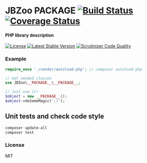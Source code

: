 # JBZoo __PACKAGE__  [![Build Status](https://travis-ci.org/JBZoo/__PACKAGE__.svg?branch=master)](https://travis-ci.org/JBZoo/__PACKAGE__)      [![Coverage Status](https://coveralls.io/repos/github/JBZoo/__PACKAGE__/badge.svg?branch=master)](https://coveralls.io/github/JBZoo/__PACKAGE__?branch=master)

#### PHP library description

[![License](https://poser.pugx.org/JBZoo/__PACKAGE__/license)](https://packagist.org/packages/JBZoo/__PACKAGE__)
[![Latest Stable Version](https://poser.pugx.org/JBZoo/__PACKAGE__/v/stable)](https://packagist.org/packages/JBZoo/__PACKAGE__) [![Scrutinizer Code Quality](https://scrutinizer-ci.com/g/JBZoo/__PACKAGE__/badges/quality-score.png?b=master)](https://scrutinizer-ci.com/g/JBZoo/__PACKAGE__/?branch=master)

### Example

```php
require_once './vendor/autoload.php'; // composer autoload.php

// Get needed classes
use JBZoo\__PACKAGE__\__PACKAGE__;

// Just use it!
$object = new __PACKAGE__();
$object->doSomeMagic(':)');
```

## Unit tests and check code style
```sh
composer update-all
composer test
```


### License

MIT
